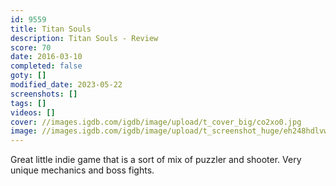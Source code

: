 ```yaml
---
id: 9559
title: Titan Souls
description: Titan Souls - Review
score: 70
date: 2016-03-10
completed: false
goty: []
modified_date: 2023-05-22
screenshots: []
tags: []
videos: []
cover: //images.igdb.com/igdb/image/upload/t_cover_big/co2xo0.jpg
image: //images.igdb.com/igdb/image/upload/t_screenshot_huge/eh248hdlvw8d5pjxxxqo.jpg
---
```

Great little indie game that is a sort of mix of puzzler and shooter. Very unique mechanics and boss fights.